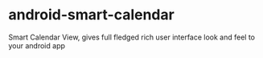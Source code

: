 # android-smart-calendar
Smart Calendar View, gives full fledged rich user interface look and feel to your android app
